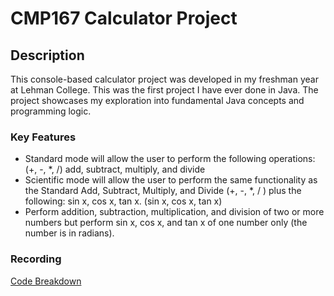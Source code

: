 # CMP167 Calculator Project

## Description

This console-based calculator project was developed in my freshman year at Lehman College. This was the first project I have ever done in Java. The project showcases my exploration into fundamental Java concepts and programming logic.

### Key Features

- Standard mode will allow the user to perform the following operations: (+, -, *, /) add, subtract, multiply, and divide
- Scientific mode will allow the user to perform the same functionality as the Standard Add, Subtract, Multiply, and Divide (+, -, *, / ) plus the following: sin x, cos x, tan x. (sin x, cos x, tan x)
- Perform addition, subtraction, multiplication, and division of two or more numbers but perform sin x, cos x, and tan x of one number only (the number is in radians).

### Recording

[Code Breakdown](https://youtu.be/QTMGtejkTOI)
